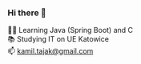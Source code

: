 ### Hi there 👋  
👨‍💻 Learning Java (Spring Boot) and C   
📚 Studying IT on UE Katowice  
📫 kamil.tajak@gmail.com  

<!--
**Taiq-UE/Taiq-UE** is a ✨ _special_ ✨ repository because its `README.md` (this file) appears on your GitHub profile.

Here are some ideas to get you started:

- 🔭 I’m currently working on ...
- 🌱 I’m currently learning ...
- 👯 I’m looking to collaborate on ...
- 🤔 I’m looking for help with ...
- 💬 Ask me about ...
- 📫 How to reach me: ...
- 😄 Pronouns: ...
- ⚡ Fun fact: ...
-->
